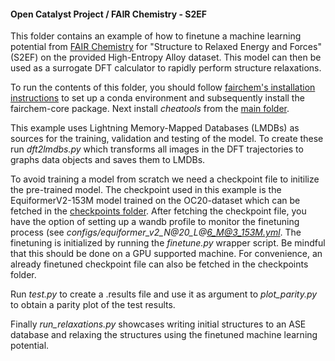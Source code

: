 #### Open Catalyst Project / FAIR Chemistry - S2EF

This folder contains an example of how to finetune a machine learning potential from [FAIR Chemistry](https://github.com/FAIR-Chem/fairchem) for "Structure to Relaxed Energy and Forces" (S2EF) on the provided High-Entropy Alloy dataset. This model can then be used as a surrogate DFT calculator to rapidly perform structure relaxations.

To run the contents of this folder, you should follow [fairchem's installation instructions](https://fair-chem.github.io/core/install.html) to set up a conda environment and subsequently install the fairchem-core package. Next install *cheatools* from the [main folder](../../).

This example uses Lightning Memory-Mapped Databases (LMDBs) as sources for the training, validation and testing of the model. To create these run *dft2lmdbs.py* which transforms all images in the DFT trajectories to graphs data objects and saves them to LMDBs.

To avoid training a model from scratch we need a checkpoint file to initilize the pre-trained model. The checkpoint used in this example is the EquiformerV2-153M model trained on the OC20-dataset which can be fetched in the [checkpoints folder](checkpoints). After fetching the checkpoint file, you have the option of setting up a wandb profile to monitor the finetuning process (see *configs/equiformer_v2_N@20_L@6_M@3_153M.yml*. The finetuning is initialized by running the *finetune.py* wrapper script. Be mindful that this should be done on a GPU supported machine. For convenience, an already finetuned checkpoint file can also be fetched in the checkpoints folder. 

Run *test.py* to create a .results file and use it as argument to *plot_parity.py* to obtain a parity plot of the test results.

Finally *run_relaxations.py* showcases writing initial structures to an ASE database and relaxing the structures using the finetuned machine learning potential.

